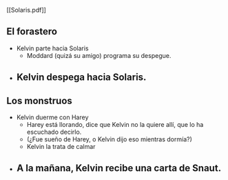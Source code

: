 [[Solaris.pdf]]

## El forastero

- Kelvin parte hacia Solaris
	- Moddard (quizá su amigo) programa su despegue.
- Kelvin despega hacia Solaris.
	- 

## Los monstruos

- Kelvin duerme con Harey
	- Harey está llorando, dice que Kelvin no la quiere allí, que lo ha escuchado decirlo.
	- (¿Fue sueño de Harey, o Kelvin dijo eso mientras dormía?)
	- Kelvin la trata de calmar
- A la mañana, Kelvin recibe una **carta de Snaut**.
	- 
